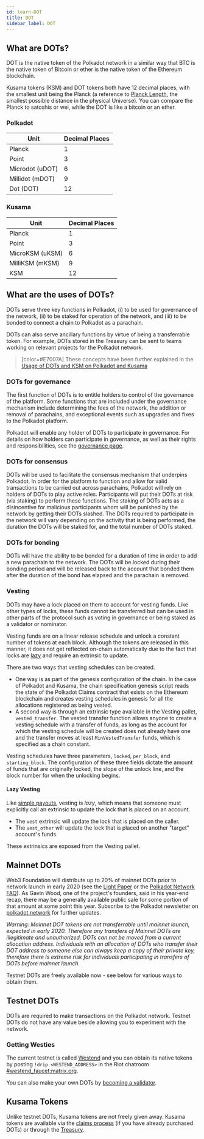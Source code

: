 ```yaml
---
id: learn-DOT
title: DOT
sidebar_label: DOT
---
```


## What are DOTs?

DOT is the native token of the Polkadot network in a similar way that BTC is the native token of
Bitcoin or ether is the native token of the Ethereum blockchain.

Kusama tokens (KSM) and DOT tokens both have 12 decimal places, with the smallest unit being the
Planck (a reference to [Planck Length](https://en.wikipedia.org/wiki/Planck_length), the smallest
possible distance in the physical Universe). You can compare the Planck to satoshis or wei, while
the DOT is like a bitcoin or an ether.

### Polkadot

| Unit            | Decimal Places |
| --------------- | -------------- |
| Planck          | 1              |
| Point           | 3              |
| Microdot (uDOT) | 6              |
| Millidot (mDOT) | 9              |
| Dot (DOT)       | 12             |

### Kusama

| Unit            | Decimal Places |
| --------------- | -------------- |
| Planck          | 1              |
| Point           | 3              |
| MicroKSM (uKSM) | 6              |
| MilliKSM (mKSM) | 9              |
| KSM             | 12             |

## What are the uses of DOTs?

DOTs serve three key functions in Polkadot, (i) to be used for governance of the network, (ii) to be
staked for operation of the network, and (iii) to be bonded to connect a chain to Polkadot as a
parachain.

DOTs can also serve ancillary functions by virtue of being a transferrable token. For example, DOTs
stored in the Treasury can be sent to teams working on relevant projects for the Polkadot network.

> [color=#E7007A] These concepts have been further explained in the
> [Usage of DOTs and KSM on Polkadot and Kusama](https://www.youtube.com/watch?v=POfFgrMfkTo&list=PLOyWqupZ-WGuAuS00rK-pebTMAOxW41W8&index=7)

### DOTs for governance

The first function of DOTs is to entitle holders to control of the governance of the platform. Some
functions that are included under the governance mechanism include determining the fees of the
network, the addition or removal of parachains, and exceptional events such as upgrades and fixes to
the Polkadot platform.

Polkadot will enable any holder of DOTs to participate in governance. For details on how holders can
participate in governance, as well as their rights and responsibilities, see the
[governance page](learn-governance).

### DOTs for consensus

DOTs will be used to facilitate the consensus mechanism that underpins Polkadot. In order for the
platform to function and allow for valid transactions to be carried out across parachains, Polkadot
will rely on holders of DOTs to play active roles. Participants will put their DOTs at risk (via
staking) to perform these functions. The staking of DOTs acts as a disincentive for malicious
participants whom will be punished by the network by getting their DOTs slashed. The DOTs required
to participate in the network will vary depending on the activity that is being performed, the
duration the DOTs will be staked for, and the total number of DOTs staked.

### DOTs for bonding

DOTs will have the ability to be bonded for a duration of time in order to add a new parachain to
the network. The DOTs will be locked during their bonding period and will be released back to the
account that bonded them after the duration of the bond has elapsed and the parachain is removed.

### Vesting

DOTs may have a lock placed on them to account for vesting funds. Like other types of locks, these
funds cannot be transferred but can be used in other parts of the protocol such as voting in
governance or being staked as a validator or nominator.

Vesting funds are on a linear release schedule and unlock a constant number of tokens at each block.
Although the tokens are released in this manner, it does not get reflected on-chain automatically
due to the fact that locks are [lazy](#lazy-vesting) and require an extrinsic to update.

There are two ways that vesting schedules can be created.

- One way is as part of the genesis configuration of the chain. In the case of Polkadot and Kusama,
  the chain specification genesis script reads the state of the Polkadot Claims contract that exists
  on the Ethereum blockchain and creates vesting schedules in genesis for all the allocations
  registered as being vested.
- A second way is through an extrinsic type available in the Vesting pallet, `vested_transfer`. The
  vested transfer function allows anyone to create a vesting schedule with a transfer of funds, as
  long as the account for which the vesting schedule will be created does not already have one and
  the transfer moves at least `MinVestedTransfer` funds, which is specified as a chain constant.

Vesting schedules have three parameters, `locked`, `per_block`, and `starting_block`. The
configuration of these three fields dictate the amount of funds that are originally locked, the
slope of the unlock line, and the block number for when the unlocking begins.

#### Lazy Vesting

Like [simple payouts](learn-simple-payouts), vesting is _lazy_, which means that someone must
explicitly call an extrinsic to update the lock that is placed on an account.

- The `vest` extrinsic will update the lock that is placed on the caller.
- The `vest_other` will update the lock that is placed on another "target" account's funds.

These extrinsics are exposed from the Vesting pallet.

## Mainnet DOTs

Web3 Foundation will distribute up to 20% of mainnet DOTs prior to network launch in early 2020 (see
the [Light Paper](https://polkadot.network/Polkadot-lightpaper.pdf) or the
[Polkadot Network FAQ](https://polkadot.network/faq/)). As Gavin Wood, one of the project's
founders, said in his year-end recap, there may be a generally available public sale for some
portion of that amount at some point this year. Subscribe to the Polkadot newsletter on
[polkadot.network](https://polkadot.network/) for further updates.

_Warning: Mainnet DOT tokens are not transferrable until mainnet launch, expected in early 2020.
Therefore any transfers of Mainnet DOTs are illegitimate and unauthorized. DOTs can not be moved
from a current allocation address. Individuals with an allocation of DOTs who transfer their DOT
address to someone else can always keep a copy of their private key, therefore there is extreme risk
for individuals participating in transfers of DOTs before mainnet launch._

Testnet DOTs are freely available now - see below for various ways to obtain them.

## Testnet DOTs

DOTs are required to make transactions on the Polkadot network. Testnet DOTs do not have any value
beside allowing you to experiment with the network.

### Getting Westies

The current testnet is called [Westend](maintain-networks#westend-test-network) and you can obtain
its native tokens by posting `!drip <WESTEND_ADDRESS>` in the Riot chatroom
[#westend_faucet:matrix.org](https://riot.w3f.tech/#/room/#westend_faucet:matrix.org).

You can also make your own DOTs by [becoming a validator](maintain-validator).

## Kusama Tokens

Unlike testnet DOTs, Kusama tokens are not freely given away. Kusama tokens are available via the
[claims process](https://claim.kusama.network/) (if you have already purchased DOTs) or through the
[Treasury](learn-treasury).
